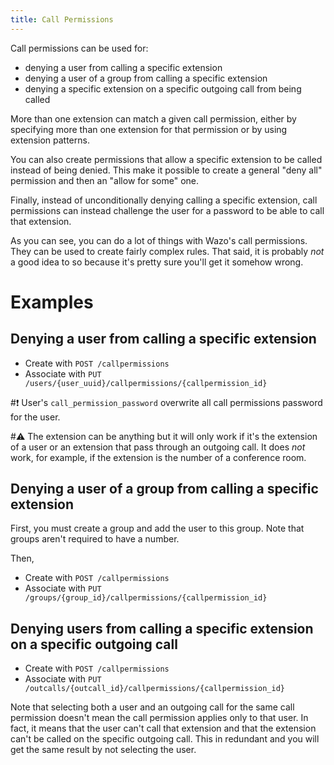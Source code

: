 ```yaml
---
title: Call Permissions
---
```


Call permissions can be used for:

- denying a user from calling a specific extension
- denying a user of a group from calling a specific extension
- denying a specific extension on a specific outgoing call from being called

More than one extension can match a given call permission, either by specifying more than one
extension for that permission or by using extension patterns.

You can also create permissions that allow a specific extension to be called instead of being
denied. This make it possible to create a general "deny all" permission and then an "allow for some"
one.

Finally, instead of unconditionally denying calling a specific extension, call permissions can
instead challenge the user for a password to be able to call that extension.

As you can see, you can do a lot of things with Wazo's call permissions. They can be used to create
fairly complex rules. That said, it is probably _not_ a good idea to so because it's pretty sure
you'll get it somehow wrong.

# Examples

## Denying a user from calling a specific extension

- Create with `POST /callpermissions`
- Associate with `PUT /users/{user_uuid}/callpermissions/{callpermission_id}`

#:exclamation: User's `call_permission_password` overwrite all call permissions password for the
user.

#:warning: The extension can be anything but it will only work if it's the extension of a user or an
extension that pass through an outgoing call. It does _not_ work, for example, if the extension is
the number of a conference room.

## Denying a user of a group from calling a specific extension

First, you must create a group and add the user to this group. Note that groups aren't required to
have a number.

Then,

- Create with `POST /callpermissions`
- Associate with `PUT /groups/{group_id}/callpermissions/{callpermission_id}`

## Denying users from calling a specific extension on a specific outgoing call

- Create with `POST /callpermissions`
- Associate with `PUT /outcalls/{outcall_id}/callpermissions/{callpermission_id}`

Note that selecting both a user and an outgoing call for the same call permission doesn't mean the
call permission applies only to that user. In fact, it means that the user can't call that extension
and that the extension can't be called on the specific outgoing call. This in redundant and you will
get the same result by not selecting the user.
